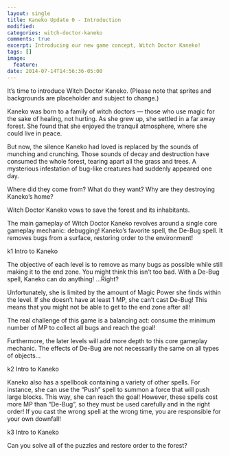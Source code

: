 ```yaml
---
layout: single
title: Kaneko Update 0 - Introduction
modified:
categories: witch-doctor-kaneko
comments: true
excerpt: Introducing our new game concept, Witch Doctor Kaneko!
tags: []
image:
  feature:
date: 2014-07-14T14:56:36-05:00
---
```


It’s time to introduce Witch Doctor Kaneko.
(Please note that sprites and backgrounds are placeholder and subject to change.)

Kaneko was born to a family of witch doctors — those who use magic for the sake of healing, not hurting. As she grew up, she settled in a far away forest. She found that she enjoyed the tranquil atmosphere, where she could live in peace.

But now, the silence Kaneko had loved is replaced by the sounds of munching and crunching. Those sounds of decay and destruction have consumed the whole forest, tearing apart all the grass and trees. A mysterious infestation of bug-like creatures had suddenly appeared one day.

Where did they come from? What do they want? Why are they destroying Kaneko’s home?

Witch Doctor Kaneko vows to save the forest and its inhabitants.

The main gameplay of Witch Doctor Kaneko revolves around a single core gameplay mechanic: debugging! Kaneko’s favorite spell, the De-Bug spell. It removes bugs from a surface, restoring order to the environment!

k1 Intro to Kaneko

The objective of each level is to remove as many bugs as possible while still making it to the end zone. You might think this isn’t too bad. With a De-Bug spell, Kaneko can do anything! …Right?

Unfortunately, she is limited by the amount of Magic Power she finds within the level. If she doesn’t have at least 1 MP, she can’t cast De-Bug! This means that you might not be able to get to the end zone after all!

The real challenge of this game is a balancing act: consume the minimum number of MP to collect all bugs and reach the goal!

Furthermore, the later levels will add more depth to this core gameplay mechanic. The effects of De-Bug are not necessarily the same on all types of objects…

k2 Intro to Kaneko

Kaneko also has a spellbook containing a variety of other spells. For instance, she can use the “Push” spell to summon a force that will push large blocks. This way, she can reach the goal! However, these spells cost more MP than “De-Bug”, so they must be used carefully and in the right order! If you cast the wrong spell at the wrong time, you are responsible for your own downfall!

k3 Intro to Kaneko

Can you solve all of the puzzles and restore order to the forest?
